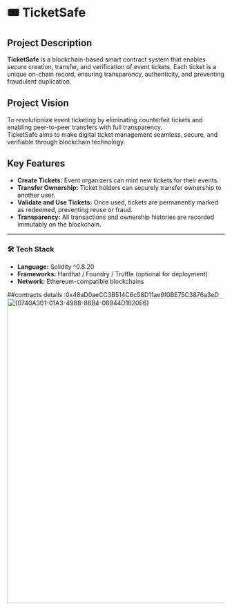 # 🎟️ TicketSafe

## Project Description
**TicketSafe** is a blockchain-based smart contract system that enables secure creation, transfer, and verification of event tickets. Each ticket is a unique on-chain record, ensuring transparency, authenticity, and preventing fraudulent duplication.

## Project Vision
To revolutionize event ticketing by eliminating counterfeit tickets and enabling peer-to-peer transfers with full transparency.  
TicketSafe aims to make digital ticket management seamless, secure, and verifiable through blockchain technology.

## Key Features
- **Create Tickets:** Event organizers can mint new tickets for their events.
- **Transfer Ownership:** Ticket holders can securely transfer ownership to another user.
- **Validate and Use Tickets:** Once used, tickets are permanently marked as redeemed, preventing reuse or fraud.
- **Transparency:** All transactions and ownership histories are recorded immutably on the blockchain.

---

### 🛠️ Tech Stack
- **Language:** Solidity ^0.8.20  
- **Frameworks:** Hardhat / Foundry / Truffle (optional for deployment)  
- **Network:** Ethereum-compatible blockchains  

##contracts details :0x48aD0aeCC3B514C6c58D11ae9f0BE75C3876a3eD
<img width="1494" height="706" alt="{0740A301-01A3-4988-86B4-08944D1620E6}" src="https://github.com/user-attachments/assets/797181c3-1475-465f-b135-230af93d8353" />



